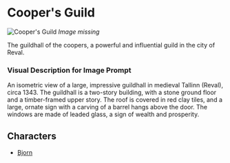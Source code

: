 # Cooper's Guild

![Cooper's Guild](../../assets/buildings/coopers_guild.png)
*Image missing*

The guildhall of the coopers, a powerful and influential guild in the city of Reval.

### Visual Description for Image Prompt

An isometric view of a large, impressive guildhall in medieval Tallinn (Reval), circa 1343. The guildhall is a two-story building, with a stone ground floor and a timber-framed upper story. The roof is covered in red clay tiles, and a large, ornate sign with a carving of a barrel hangs above the door. The windows are made of leaded glass, a sign of wealth and prosperity.

## Characters

- [Bjorn](../../characters/hansa/bjorn/bjorn.md)
